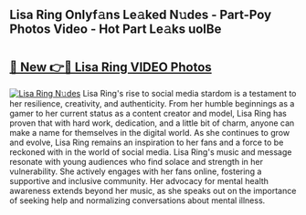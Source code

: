 ## Lisa Ring Onlyf𝚊ns Le𝚊ked N𝚞des - Part-Poy Photos Video - Hot Part Le𝚊ks uolBe

# <h2><a href="http://ab33944.deff.icu/?id=Lisa+Ring">🔗 New 👉🔴 Lisa Ring VIDEO Photos</a></h2>

[![Lisa Ring N𝚞des](https://i.imgur.com/rIISA9y.gif)](http://ab33944.deff.icu/?id=Lisa+Ring)
Lisa Ring's rise to social media stardom is a testament to her resilience, creativity, and authenticity. From her humble beginnings as a gamer to her current status as a content creator and model, Lisa Ring has proven that with hard work, dedication, and a little bit of charm, anyone can make a name for themselves in the digital world. As she continues to grow and evolve, Lisa Ring remains an inspiration to her fans and a force to be reckoned with in the world of social media. Lisa Ring's music and message resonate with young audiences who find solace and strength in her vulnerability. She actively engages with her fans online, fostering a supportive and inclusive community. Her advocacy for mental health awareness extends beyond her music, as she speaks out on the importance of seeking help and normalizing conversations about mental illness.
